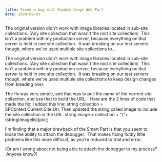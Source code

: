 ```yaml
---
title: Fixed a bug with Random Image Web Part
date: 2008-09-03
---
```


The original version didn't work with image libraries located in sub-site collections. (Any site collection that wasn't the root site collection)  This isn't a problem with my production server, because everything on that server is held in one site collection.  It was breaking on our test servers though, where we've used multiple site collections to…


<!-- end -->

<div dir="ltr">
The original version didn't work with image libraries located in sub-site collections. (Any site collection that wasn't the root site collection)  This isn't a problem with my production server, because everything on that server is held in one site collection.  It was breaking on our test servers though, where we've used multiple site collections to keep design changes from bleeding over.  

The fix was very simple, and that was to pull the name of the current site collection, and use that to build the URL.  
Here are the 2 lines of code that made the fix:
I added this line:
string collection = SPContext.Current.Site.Url;
Then updated the string called image to include the site collection in the URL.
string image = collection + "/"+ (string)imagelist[pic];

I'm finding that a major drawback of the Smart Part is that you seem to loose the ability to attach the debugger.  That makes fixing fiddly little problems like this more difficult, as you're reduced to trial and error. 

(Or am I wrong about not being able to attach the debugger to my process?  Anyone know?)


